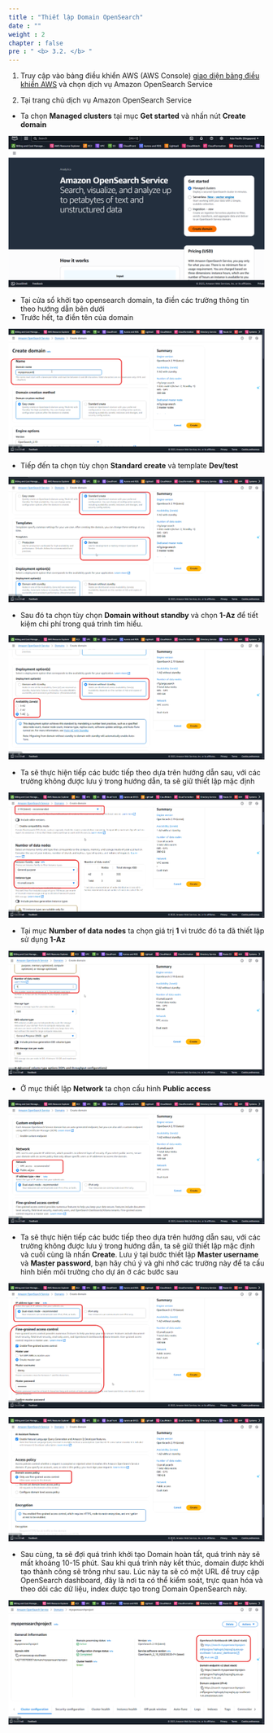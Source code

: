 ```yaml
---
title : "Thiết lập Domain OpenSearch"
date : "" 
weight : 2
chapter : false
pre : " <b> 3.2. </b> "
---
```


1. Truy cập vào bảng điều khiển AWS (AWS Console) [giao diện bảng điều khiển AWS](https://ap-southeast-1.console.aws.amazon.com/console/home) và chọn dịch vụ Amazon OpenSearch Service

2. Tại trang chủ dịch vụ Amazon OpenSearch Service
  + Ta chọn **Managed clusters** tại mục **Get started** và nhấn nút **Create domain**

![Connect](/images/3.connect/017-3.2-settingupops.png)

  + Tại cửa sổ khởi tạo opensearch domain, ta điền các trường thông tin theo hướng dẫn bên dưới
  + Trước hết, ta điền tên của domain

![Connect](/images/3.connect/001-3.2-settingupops.png)

  + Tiếp đến ta chọn tùy chọn **Standard create** và template **Dev/test**

![Connect](/images/3.connect/002-3.2-settingupops.png)

  + Sau đó ta chọn tùy chọn **Domain without standby** và chọn **1-Az** để tiết kiệm chi phí trong quá trình tìm hiểu.

![Connect](/images/3.connect/003-3.2-settingupops.png)

  + Ta sẽ thực hiện tiếp các bước tiếp theo dựa trên hướng dẫn sau, với các trường không được lưu ý trong hướng dẫn, ta sẽ giữ thiết lập mặc định

![Connect](/images/3.connect/004-3.2-settingupops.png)

  + Tại mục **Number of data nodes** ta chọn giá trị **1** vì trước đó ta đã thiết lập sử dụng **1-Az**

![Connect](/images/3.connect/005-3.2-settingupops.png)

  + Ở mục thiết lập **Network** ta chọn cấu hình **Public access**

![Connect](/images/3.connect/006-3.2-settingupops.png)

  + Ta sẽ thực hiện tiếp các bước tiếp theo dựa trên hướng dẫn sau, với các trường không được lưu ý trong hướng dẫn, ta sẽ giữ thiết lập mặc định và cuối cùng là nhấn **Create**. Lưu ý tại bước thiết lập **Master username** và **Master password**, bạn hãy chú ý và ghi nhớ các trường này để ta cấu hình biến môi trường cho dự án ở các bước sau

![Connect](/images/3.connect/007-3.2-settingupops.png)

![Connect](/images/3.connect/008-3.2-settingupops.png)

  + Sau cùng, ta sẽ đợi quá trình khởi tạo Domain hoàn tất, quá trình này sẽ mất khoảng 10-15 phút. Sau khi quá trình này kết thúc, domain được khởi tạo thành công sẽ trông như sau. Lúc này ta sẽ có một URL để truy cập OpenSearch dashboard, đây là nơi ta có thể kiểm soát, trực quan hóa và theo dõi các dữ liệu, index được tạo trong Domain OpenSearch này.

![Connect](/images/3.connect/009-3.2-settingupops.png)



